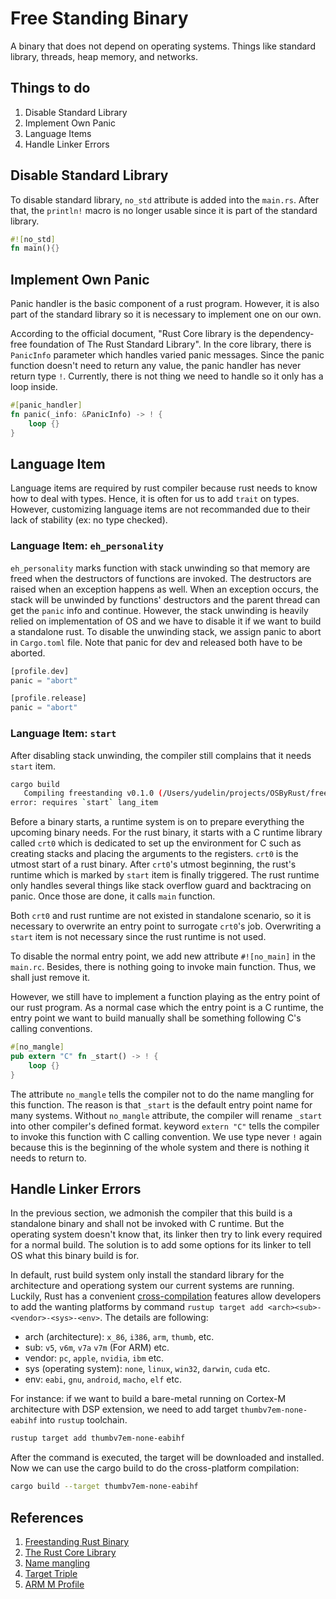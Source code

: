 # Free Standing Binary
A binary that does not depend on operating systems. Things like standard library, threads, heap memory, and networks.

## Things to do
1. Disable Standard Library
1. Implement Own Panic
1. Language Items
1. Handle Linker Errors

## Disable Standard Library
To disable standard library, `no_std` attribute is added into the `main.rs`. After that, the `println!` macro is no longer usable since it is part of the standard library.
```rust
#![no_std]
fn main(){}
```
## Implement Own Panic
Panic handler is the basic component of a rust program. However, it is also part of the standard library so it is necessary to implement one on our own.

According to the official document, "Rust Core library is the dependency-free foundation of The Rust Standard Library". In the core library, there is `PanicInfo` parameter which handles varied panic messages. Since the panic function doesn't need to return any value, the panic handler has never return type `!`. Currently, there is not thing we need to handle so it only has a loop inside.
```rust
#[panic_handler]
fn panic(_info: &PanicInfo) -> ! {
    loop {}
}
``` 

## Language Item
Language items are required by rust compiler because rust needs to know how to deal with types. Hence, it is often for us to add `trait` on types. However, customizing language items are not recommanded due to their lack of stability (ex: no type checked). 

### Language Item: `eh_personality`
`eh_personality` marks function with stack unwinding so that memory are freed when the destructors of functions are invoked. The destructors are raised when an exception happens as well. When an exception occurs, the stack will be unwinded by functions' destructors and the parent thread can get the `panic` info and continue. However, the stack unwinding is heavily relied on implementation of OS and we have to disable it if we want to build a standalone rust. To disable the unwinding stack, we assign panic to abort in `Cargo.toml` file. Note that panic for dev and released both have to be aborted.

```rust
[profile.dev]
panic = "abort"

[profile.release]
panic = "abort"
```

### Language Item: `start`
After disabling stack unwinding, the compiler still complains that it needs `start` item.
```bash
cargo build
   Compiling freestanding v0.1.0 (/Users/yudelin/projects/OSByRust/freestanding)
error: requires `start` lang_item
```
Before a binary starts, a runtime system is on to prepare everything the upcoming binary needs. For the rust binary, it starts with a C runtime library called `crt0` which is dedicated to set up the environment for C such as creating stacks and placing the arguments to the registers. `crt0` is the utmost start of a rust binary. After `crt0`'s utmost beginning, the rust's runtime which is marked by `start` item is finally triggered. The rust runtime only handles several things like stack overflow guard and backtracing on panic. Once those are done, it calls `main` function. 

Both `crt0` and rust runtime are not existed in standalone scenario, so it is necessary to overwrite an entry point to surrogate `crt0`'s job. Overwriting a `start` item is not necessary since the rust runtime is not used.

To disable the normal entry point, we add new attribute `#![no_main]` in the `main.rc`. Besides, there is nothing going to invoke main function. Thus, we shall just remove it. 

However, we still have to implement a function playing as the entry point of our rust program. As a normal case which the entry point is a C runtime, the entry point we want to build manually shall be something following C's calling conventions.
```rust
#[no_mangle]
pub extern "C" fn _start() -> ! {
    loop {}
}
```
The attribute `no_mangle` tells the compiler not to do the name mangling for this function. The reason is that `_start` is the default entry point name for many systems. Without `no_mangle` attribute, the compiler will rename `_start` into other compiler's defined format. keyword `extern "C"` tells the compiler to invoke this function with C calling convention. We use type never `!` again because this is the beginning of the whole system and there is nothing it needs to return to.

## Handle Linker Errors
In the previous section, we admonish the compiler that this build is a standalone binary and shall not be invoked with C runtime. But the operating system doesn't know that, its linker then try to link every required for a normal build. The solution is to add some options for its linker to tell OS what this binary build is for. 

In default, rust build system only install the standard library for the architecture and operationg system our current systems are running. Luckily, Rust has a convenient [cross-compilation](https://rust-lang.github.io/rustup/cross-compilation.html) features allow developers to add the wanting platforms by command `rustup target add <arch><sub>-<vendor>-<sys>-<env>`. The details are following:
* arch (architecture): `x_86`, `i386`, `arm`, `thumb`, etc.
* sub: `v5`, `v6m`, `v7a` `v7m` (For ARM) etc.
* vendor: `pc`, `apple`, `nvidia`, `ibm` etc.
* sys (operating system): `none`, `linux`, `win32`, `darwin`, `cuda` etc.
* env: `eabi`, `gnu`, `android`, `macho`, `elf` etc.

For instance: if we want to build a bare-metal running on Cortex-M architecture with DSP extension, we need to add target `thumbv7em-none-eabihf` into `rustup` toolchain.
```bash
rustup target add thumbv7em-none-eabihf
``` 
After the command is executed, the target will be downloaded and installed. Now we can use the cargo build to do the cross-platform compilation:
```bash
cargo build --target thumbv7em-none-eabihf
```

## References
1. [Freestanding Rust Binary](https://os.phil-opp.com/freestanding-rust-binary/)
1. [The Rust Core Library](https://doc.rust-lang.org/nightly/core/index.html)
1. [Name mangling](https://en.wikipedia.org/wiki/Name_mangling)
1. [Target Triple](https://clang.llvm.org/docs/CrossCompilation.html#target-triple)
1. [ARM M Profile](https://www.arm.com/architecture/cpu/m-profile)
